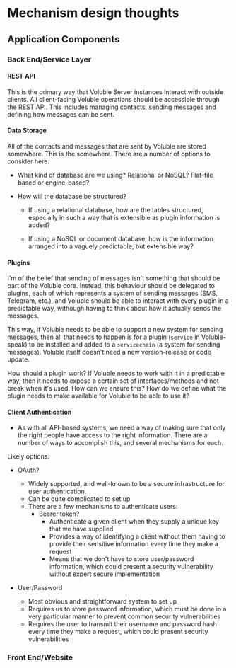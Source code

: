 # Mechanism design thoughts

## Application Components

### Back End/Service Layer
#### REST API
This is the primary way that Voluble Server instances interact with outside clients. All client-facing Voluble operations should be accessible through the REST API. This includes managing contacts, sending messages and defining how messages can be sent.

#### Data Storage
All of the contacts and messages that are sent by Voluble are stored somewhere. This is the somewhere. There are a number of options to consider here:
* What kind of database are we using? Relational or NoSQL? Flat-file based or engine-based?

* How will the database be structured?
    * If using a relational database, how are the tables structured, especially in such a way that is extensible as plugin information is added?
    
    * If using a NoSQL or document database, how is the information arranged into a vaguely predictable, but extensible way?

#### Plugins
 I'm of the belief that sending of messages isn't something that should be part of the Voluble core. Instead, this behaviour should be delegated to plugins, each of which represents a system of sending messages (SMS, Telegram, etc.), and Voluble should be able to interact with every plugin in a predictable way, withough having to think about how it actually sends the messages.
 
 This way, if Voluble needs to be able to support a new system for sending messages, then all that needs to happen is for a plugin (`service` in Voluble-speak) to be installed and added to a `servicechain` (a system for sending messages). Voluble itself doesn't need a new version-release or code update.
    
How should a plugin work? If Voluble needs to work with it in a predictable way, then it needs to expose a certain set of interfaces/methods and not break when it's used. How can we ensure this? How do we define what the plugin needs to make available for Voluble to be able to use it?

#### Client Authentication
* As with all API-based systems, we need a way of making sure that only the right people have access to the right information. There are a number of ways to accomplish this, and several mechanisms for each.

Likely options:
* OAuth?
    * Widely supported, and well-known to be a secure infrastructure for user authentication.
    * Can be quite complicated to set up
    * There are a few mechanisms to authenticate users:
        * Bearer token?
            * Authenticate a given client when they supply a unique key that we have supplied
            * Provides a way of identifying a client without them having to provide their sensitive information every time they make a request
            * Means that we don't have to store user/password information, which could present a security vulnerability without expert secure implementation

* User/Password
    * Most obvious and straightforward system to set up
    * Requires us to store password information, which must be done in a very particular manner to prevent common security vulnerabilities
    * Requires the user to transmit their username and password hash every time they make a request, which could present security vulnerabilities

### Front End/Website